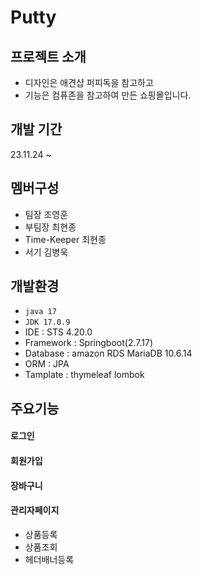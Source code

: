 # Putty

## 프로젝트 소개 
- 디자인은 애견샵 퍼피독을 참고하고
- 기능은 컴퓨존을 참고하여 만든 쇼핑몰입니다.

## 개발 기간
23.11.24 ~

## 멤버구성
- 팀장 조영훈
- 부팀장 최현종
- Time-Keeper 최현종
- 서기 김병욱

## 개발환경
- `java 17`
- `JDK 17.0.9`
- IDE : STS 4.20.0
- Framework : Springboot(2.7.17)
- Database : amazon RDS MariaDB 10.6.14
- ORM : JPA
- Tamplate : thymeleaf
              lombok

## 주요기능
#### 로그인

#### 회원가입

#### 장바구니

#### 관리자페이지
- 상품등록
- 상품조회
- 헤더배너등록
